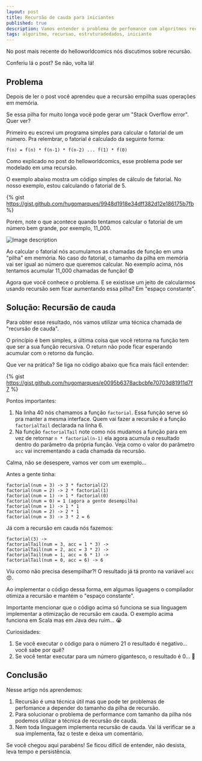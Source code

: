 ```yaml
---
layout: post
title: Recursão de cauda para iniciantes
published: true
description: Vamos entender o problema de perfomance com algoritmos recursivos e como recursão de cauda resolve o problema.
tags: algoritmo, recursao, estruturadedados, iniciante
---
```


No post mais recente do helloworldcomics nós discutimos sobre recursão.

Conferiu lá o post? Se não, volta lá!

## Problema

Depois de ler o post você aprendeu que a recursão empilha suas operações em memória.

Se essa pilha for muito longa você pode gerar um "Stack Overflow error". Quer ver?

Primeiro eu escrevi um programa simples para calcular o fatorial de um número. Pra relembrar, o fatorial é calculado da seguinte forma:

```
f(n) = f(n) * f(n-1) * f(n-2) ... f(1) * f(0)
```

Como explicado no post do helloworldcomics, esse problema pode ser modelado em uma recursão.

O exemplo abaixo mostra um código simples de cálculo de fatorial. No nosso exemplo, estou calculando o fatorial de 5.

{% gist https://gist.github.com/hugomarques/9948d1918e34dff382d12e186175b7fb %}

Porém, note o que acontece quando tentamos calcular o fatorial de um número bem grande, por exemplo, 11_000.

![Image description](https://dev-to-uploads.s3.amazonaws.com/uploads/articles/j84e4dnu57yrrz6yx6y8.png)

Ao calcular o fatorial nós acumulamos as chamadas de função em uma "pilha" em memória. No caso do fatorial, o tamanho da pilha em memória vai ser igual ao número que queremos calcular.
No exemplo acima, nós tentamos acumular 11_000 chamadas de função! 😨

Agora que você conhece o problema. E se existisse um jeito de calcularmos usando recursão sem ficar aumentando essa pilha? Em "espaço constante".

## Solução: Recursão de cauda

Para obter esse resultado, nós vamos utilizar uma técnica chamada de "recursão de cauda".

O princípio é bem simples, a última coisa que você retorna na função tem que ser a sua função recursiva. O return não pode ficar esperando acumular com o retorno da função.

Que ver na prática? Se liga no código abaixo que fica mais fácil entender:

{% gist https://gist.github.com/hugomarques/e0095b6378acbcbfe70703d81911d7f7 %}

Pontos importantes:

1. Na linha 40 nós chamamos a função `factorial`. Essa função serve só pra manter a mesma interface. Quem vai fazer a recursão é a função `factorialTail` declarada na linha 6.
2. Na função `factorialTail` note como nós mudamos a função para em vez de retornar `n * factorial(n-1)` ela agora acumula o resultado dentro do parâmetro da própria função. Veja como o valor do parâmetro `acc` vai incrementando a cada chamada da recursão.

Calma, não se desespere, vamos ver com um exemplo...

Antes a gente tinha:
```
factorial(num = 3) -> 3 * factorial(2)
factorial(num = 2) -> 2 * factorial(1)
factorial(num = 1) -> 1 * factorial(0)
factorial(num = 0) = 1 (agora a gente desempilha)
factorial(num = 1) -> 1 * 1
factorial(num = 2) -> 2 * 1
factorial(num = 3) -> 3 * 2 = 6
```

Já com a recursão em cauda nós fazemos:
```
factorial(3) ->
factorialTail(num = 3, acc = 1 * 3) ->
factorialTail(num = 2, acc = 3 * 2) ->
factorialTail(num = 1, acc = 6 * 1) ->
factorialTail(num = 0, acc = 6) -> 6
```

Viu como não precisa desempilhar?! O resultado já tá pronto na variável `acc` 😍.

Ao implementar o código dessa forma, em algumas liguagens o compilador otimiza a recursão e mantém o "espaço constante".

Importante mencionar que o código acima só funciona se sua linguagem implementar a otimização de recursão em cauda. O exemplo acima funciona em Scala mas em Java deu ruim... 😭

Curiosidades:
1. Se você executar o código para o número 21 o resultado é negativo... você sabe por quê?
2. Se você tentar executar para um número gigantesco, o resultado é 0... 🧐

## Conclusão

Nesse artigo nós aprendemos:
1. Recursão é uma técnica útil mas que pode ter problemas de perfomance a depender do tamanho da pilha de recursão.
2. Para solucionar o problema de performance com tamanho da pilha nós podemos utilizar a técnica de recursão de cauda.
3. Nem toda linguagem implementa recursão de cauda. Vai lá verificar se a sua implementa, faz o teste e deixa um comentário.

Se você chegou aqui parabéns! Se ficou difícil de entender, não desista, leva tempo e persistência.